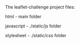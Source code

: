 The leaflet-challenge project files:


html - main folder

javascript - ./static/js folder

stylesheet - ./static/css folder
